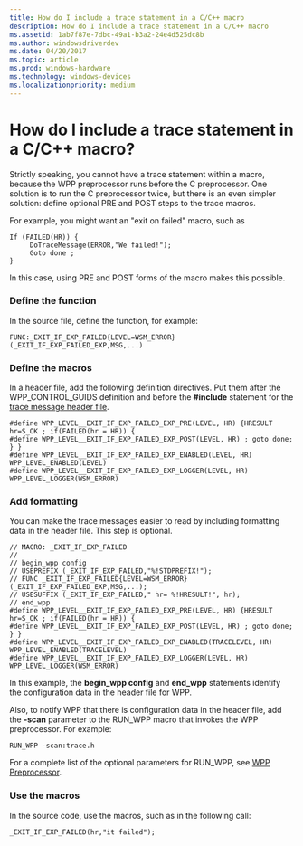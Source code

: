 ```yaml
---
title: How do I include a trace statement in a C/C++ macro
description: How do I include a trace statement in a C/C++ macro
ms.assetid: 1ab7f87e-7dbc-49a1-b3a2-24e4d525dc8b
ms.author: windowsdriverdev
ms.date: 04/20/2017
ms.topic: article
ms.prod: windows-hardware
ms.technology: windows-devices
ms.localizationpriority: medium
---
```


# How do I include a trace statement in a C/C++ macro?


Strictly speaking, you cannot have a trace statement within a macro, because the WPP preprocessor runs before the C preprocessor. One solution is to run the C preprocessor twice, but there is an even simpler solution: define optional PRE and POST steps to the trace macros.

For example, you might want an "exit on failed" macro, such as

```
If (FAILED(HR)) {
     DoTraceMessage(ERROR,"We failed!");
     Goto done ;
} 
```

In this case, using PRE and POST forms of the macro makes this possible.

### <span id="define_the_function"></span><span id="DEFINE_THE_FUNCTION"></span>Define the function

In the source file, define the function, for example:

```
FUNC:_EXIT_IF_EXP_FAILED{LEVEL=WSM_ERROR}(_EXIT_IF_EXP_FAILED_EXP,MSG,...)
```

### <span id="define_the_macros"></span><span id="DEFINE_THE_MACROS"></span>Define the macros

In a header file, add the following definition directives. Put them after the WPP\_CONTROL\_GUIDS definition and before the **\#include** statement for the [trace message header file](trace-message-header-file.md).

```
#define WPP_LEVEL__EXIT_IF_EXP_FAILED_EXP_PRE(LEVEL, HR) {HRESULT hr=S_OK ; if(FAILED(hr = HR)) {
#define WPP_LEVEL__EXIT_IF_EXP_FAILED_EXP_POST(LEVEL, HR) ; goto done; } }
#define WPP_LEVEL__EXIT_IF_EXP_FAILED_EXP_ENABLED(LEVEL, HR) WPP_LEVEL_ENABLED(LEVEL)
#define WPP_LEVEL__EXIT_IF_EXP_FAILED_EXP_LOGGER(LEVEL, HR) WPP_LEVEL_LOGGER(WSM_ERROR)
```

### <span id="add_formatting"></span><span id="ADD_FORMATTING"></span>Add formatting

You can make the trace messages easier to read by including formatting data in the header file. This step is optional.

```
// MACRO: _EXIT_IF_EXP_FAILED
//
// begin_wpp config
// USEPREFIX (_EXIT_IF_EXP_FAILED,"%!STDPREFIX!");
// FUNC _EXIT_IF_EXP_FAILED{LEVEL=WSM_ERROR}(_EXIT_IF_EXP_FAILED_EXP,MSG,...);
// USESUFFIX (_EXIT_IF_EXP_FAILED," hr= %!HRESULT!", hr);
// end_wpp
#define WPP_LEVEL__EXIT_IF_EXP_FAILED_EXP_PRE(LEVEL, HR) {HRESULT hr=S_OK ; if(FAILED(hr = HR)) {
#define WPP_LEVEL__EXIT_IF_EXP_FAILED_EXP_POST(LEVEL, HR) ; goto done; } }
#define WPP_LEVEL__EXIT_IF_EXP_FAILED_EXP_ENABLED(TRACELEVEL, HR) WPP_LEVEL_ENABLED(TRACELEVEL)
#define WPP_LEVEL__EXIT_IF_EXP_FAILED_EXP_LOGGER(LEVEL, HR) WPP_LEVEL_LOGGER(WSM_ERROR)
```

In this example, the **begin\_wpp config** and **end\_wpp** statements identify the configuration data in the header file for WPP.

Also, to notify WPP that there is configuration data in the header file, add the **-scan** parameter to the RUN\_WPP macro that invokes the WPP preprocessor. For example:

```
RUN_WPP -scan:trace.h
```

For a complete list of the optional parameters for RUN\_WPP, see [WPP Preprocessor](wpp-preprocessor.md).

### <span id="use_the_macros"></span><span id="USE_THE_MACROS"></span>Use the macros

In the source code, use the macros, such as in the following call:

```
_EXIT_IF_EXP_FAILED(hr,"it failed");
```

 

 





